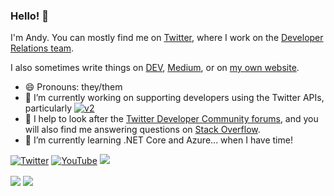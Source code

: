### Hello! 👋

I'm Andy. You can mostly find me on [Twitter](https://twitter.com/andypiper), where I work on the [Developer Relations team](https://twitter.com/twitterdev).

I also sometimes write things on [DEV](https://dev.to/andypiper), [Medium](https://andypiper.medium.com), or on [my own website](https://andypiper.co.uk).

- 😄 Pronouns: they/them
- 🔭 I’m currently working on supporting developers using the Twitter APIs, particularly [![v2](https://img.shields.io/endpoint?url=https%3A%2F%2Ftwbadges.glitch.me%2Fbadges%2Fv2)](https://developer.twitter.com/en/docs/twitter-api)
- 💬 I help to look after the [Twitter Developer Community forums](https://twittercommunity.com), and you will also find me answering questions on [Stack Overflow](https://stackoverflow.com/users/262478/andy-piper).
- 🌱 I’m currently learning .NET Core and Azure... when I have time!


[![Twitter](https://img.shields.io/badge/andypiper%20-%231DA1F2.svg?&style=flat-square&logo=Twitter&logoColor=white)](https://twitter.com/andypiper) [![YouTube](https://img.shields.io/badge/andypiperuk%20-%23FF0000.svg?&style=flat-square&logo=YouTube&logoColor=white)](https://youtube.com/andypiperuk) <img src="https://img.shields.io/badge/LostRinkitink%20-%23107C10.svg?&style=flat-square&logo=Xbox&logoColor=white"/> 

<img align="center" src="https://github-readme-stats.vercel.app/api/top-langs/?username=andypiper&layout=compact" /> <img align="center" src="https://github-readme-stats.vercel.app/api?username=andypiper&count_private=true&show_icons=true&theme=default&hide_rank=true&disable_animations=true&custom_title=Stats" /> 
